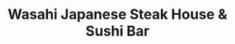 ---
layout: place
title: "Wasahi Japanese Steak House & Sushi Bar"
permalink: /missouri/kansas-city/wasahi-japanese-steak-house-sushi-bar.html
stateAbbr: MO
stateName: Missouri
cityName: Kansas City
seo:
  name: "Wasahi Japanese Steak House & Sushi Bar"
  type: Restaurant
  links: null
description: "No-frills Japanese restaurant offering sushi & hot dishes cooked on a hibachi grill. Wasahi Japanese Steak House & Sushi Bar serves delicious sushi in Kansas City, Missouri. Try fresh Japanese dishes for a great dining experience. Available for takeout, lunch, and dinner."
place_id: ChIJg56HFOT3wIcR0wZSlyfqz_Q
photos:
  - name: >-
      places/ChIJg56HFOT3wIcR0wZSlyfqz_Q/photos/AeeoHcINbmZZJf6UbODoGMPLoK4qRRmMdPqAauCdhgBVcav9Nv9JSOf0ZubdaVHoEsEj3dN0327nar21k7lOD0qg0q4TDoD9iHuI1e-1EJQVLZz02wq1VwU55cam8vFoj-tBRGBrlWNsPdwdh2NNtvUiYpnI9seAQMwrBPdDn26JBXNExB1aSyhkm9q3pl_BfKHdfg5LNRrJEbIjfHuJWa40jsHbt-hm7Ca_Oub0U81kOoTpLSlWBEPzACmOCOnFb9Imxbe4Mxjxc8YNX7QPJLHAWuiYjSsNnVzlrp-EzYcLzB5cNg
    widthPx: 1440
    heightPx: 810
    authorAttributions:
      - displayName: Wasahi Japanese Steak House & Sushi Bar
        uri: https://maps.google.com/maps/contrib/109528907764767766254
        photoUri: >-
          https://lh3.googleusercontent.com/a/ACg8ocJTdbZWm5yUf5g18q-qavKxlcSCcGOQoJYoMU49ApvQKpDFmA=s100-p-k-no-mo
    flagContentUri: >-
      https://www.google.com/local/imagery/report/?cb_client=maps_api_places.places_api&image_key=!1e10!2sAF1QipPqncomJfuBXVSxlFWt58_yytcX3Te2T9-wYN80&hl=en-US
    googleMapsUri: >-
      https://www.google.com/maps/place//data=!3m4!1e2!3m2!1sAF1QipPqncomJfuBXVSxlFWt58_yytcX3Te2T9-wYN80!2e10!4m2!3m1!1s0x87c0f7e414879e83:0xf4cfea27975206d3
  - name: >-
      places/ChIJg56HFOT3wIcR0wZSlyfqz_Q/photos/AeeoHcIe8zMGJn4-R73fvOhBv6Isrp_g-qBRDzJMsC5CFHM80ODDZqnPmPwhe-gfeDDMGxZiX_ZdPTavaRNfE-6fxOp9ynOCTTQi98QfNtaaBvSLDZuPbc7tKrVaDINh6bWJuO-n2PX1TWItvnLWQB7PZzdY2r3uYxe_oBuAbeR9NgAijTLuwT8ThKCVVVBxN4bHMQTSMZjGZ8pRJZarg2hfE0y0Qig6mLyv5YUHihMMmKOCkqhdM5z1H1uxRoGRCTc6kL6AmLPomUSr3_iGlFYEgsxUYF5LWZDai327qnMV1MPZTHuy2I4GMSS8JQH70kRyYgb_u5PHNJpKsKZm_VBdyya--6DZ9oAFPaX786PTK7LODvXVDjWtsqff3e8SZWnhtuLh8X4zDNV496xaZkDCqzOvwAVhkoB3C2li9YdRjkSApA
    widthPx: 1920
    heightPx: 1080
    authorAttributions:
      - displayName: Jacq Davis (tarot16)
        uri: https://maps.google.com/maps/contrib/103779030769015719392
        photoUri: >-
          https://lh3.googleusercontent.com/a/ACg8ocKcEtI8uaZU3qFJNvORitzxBCMo25uonM7O4HwBuSr1S7DSW4o=s100-p-k-no-mo
    flagContentUri: >-
      https://www.google.com/local/imagery/report/?cb_client=maps_api_places.places_api&image_key=!1e10!2sCIHM0ogKEICAgICEh8eqeQ&hl=en-US
    googleMapsUri: >-
      https://www.google.com/maps/place//data=!3m4!1e2!3m2!1sCIHM0ogKEICAgICEh8eqeQ!2e10!4m2!3m1!1s0x87c0f7e414879e83:0xf4cfea27975206d3
  - name: >-
      places/ChIJg56HFOT3wIcR0wZSlyfqz_Q/photos/AeeoHcLOzbTVVPVutpluEw4UOp9GCP2vmvwMIAN01sNwhYxvD-EljqJvkkNB4mP22TKaLcl7jleZH36ucQhgPvB1iHlH3mU1IHBX9YJCFsmbTUWXkTF9Bse4u8wh2ORyq5MoGHQAsgiR6jndA5ZyYa9pnK-9PARKimihF2ZgkEayUa8SkFyHHkLwAjVDXR3UoUgH_65R652lG8AEhGLqaScwRM11ZZko_W1s5KkH1XPvtu0tjyeUh8o7NyDtZFY8TdENXnuFh00l1e2mIlqsNz4VkDvhqQmH02NdGwx-XvIh_1QT4x8YrPP0o5c50--0bGS47uaRw68enFWSeb5jNahfV77lVau7zWkWbk9-90T8_WuWnHb_WZCxfXTQgrS1KZtQDgX6ux7PBoAFcsIaV3vk28CZJtjbjTU-7cYw1a52M7W4MTcF
    widthPx: 1560
    heightPx: 1171
    authorAttributions:
      - displayName: Amy Ehlers
        uri: https://maps.google.com/maps/contrib/105922186313385952221
        photoUri: >-
          https://lh3.googleusercontent.com/a-/ALV-UjWfa4mtsKCSRvdcAaFswMklZooz74-NoDs6Sdn4RvuFhiYeHyM=s100-p-k-no-mo
    flagContentUri: >-
      https://www.google.com/local/imagery/report/?cb_client=maps_api_places.places_api&image_key=!1e10!2sCIHM0ogKEICAgICrweyaqAE&hl=en-US
    googleMapsUri: >-
      https://www.google.com/maps/place//data=!3m4!1e2!3m2!1sCIHM0ogKEICAgICrweyaqAE!2e10!4m2!3m1!1s0x87c0f7e414879e83:0xf4cfea27975206d3
  - name: >-
      places/ChIJg56HFOT3wIcR0wZSlyfqz_Q/photos/AeeoHcI2IDGcHwC8VapU__1jXEczjZd4Yig9NKWogyWoMN4vTTRTVX80RO_9r8Ik6r1gazBs6MqetKIj396alWQC-QamioBVOClPHqOhYgJSSgqp3obztBG1PpbaiEENenG5HqXRSbXgiQTKF0uF3QZDew0qcW57hEt0wkA7bi2VioXUBK9_XIymnPt1DaUkh9UtHCLBpU5DdkF9AFWPmZTQ3U3kOk7YbtcjMmCfShQqfgMQae6U_Cs48HqMSK2Z4wlSSU5QxuVATXpBt9dTdsFVcKE2GCPwXrwyfUwQykU3yNwV_A
    widthPx: 1600
    heightPx: 1200
    authorAttributions:
      - displayName: Wasahi Japanese Steak House & Sushi Bar
        uri: https://maps.google.com/maps/contrib/109528907764767766254
        photoUri: >-
          https://lh3.googleusercontent.com/a/ACg8ocJTdbZWm5yUf5g18q-qavKxlcSCcGOQoJYoMU49ApvQKpDFmA=s100-p-k-no-mo
    flagContentUri: >-
      https://www.google.com/local/imagery/report/?cb_client=maps_api_places.places_api&image_key=!1e10!2sAF1QipOp2n3MWntKjQEXHAPjnAeE8eT6jffinuzleA-Y&hl=en-US
    googleMapsUri: >-
      https://www.google.com/maps/place//data=!3m4!1e2!3m2!1sAF1QipOp2n3MWntKjQEXHAPjnAeE8eT6jffinuzleA-Y!2e10!4m2!3m1!1s0x87c0f7e414879e83:0xf4cfea27975206d3
  - name: >-
      places/ChIJg56HFOT3wIcR0wZSlyfqz_Q/photos/AeeoHcJkeJDqI4nAkCMyUW1xkI1uod4Q8-n9yVNEof-8dWUPDx0kgegW9eOR83pIdtRBmip9cBbGYhOhL3U8GrcV8RfRcm7ijmMYq2opgZF7rOA2Eg7sWi4as7eJWOQXIDSjvuIcdCNlUlaETEGksVHG87DFAmds-3_uJzFR6zvbmUFCphuNjCs6NZ2wPMik3TjicG37B3jYzkIOg6oOeA79B_JVBJy-ij5af793WwyJeJS4PnXQZJnGUEwPzfYC6fPTEQI2XQiE4c0Ag3YJXajKjw5tAWnhlZxpWSYZYCG8ODEmpaqzZi2cUn8jWpYWMIWwwB5JNdJT19_a2EE5rUAeyZy1yXL-5bJSrg1OXXaGEFNM6SNIrajDNGooHaMfOwV_FqlGiqVZHdleZtov-KT2owVslQcaW_ge0Z1TsiJldmRCeA
    widthPx: 4032
    heightPx: 2214
    authorAttributions:
      - displayName: Mammons Rage
        uri: https://maps.google.com/maps/contrib/100300044149083380713
        photoUri: >-
          https://lh3.googleusercontent.com/a-/ALV-UjXJQwl6vl59KVP20W2CRK7r3tVGVBc0Xyvc3utY7VhIvKVWjSM=s100-p-k-no-mo
    flagContentUri: >-
      https://www.google.com/local/imagery/report/?cb_client=maps_api_places.places_api&image_key=!1e10!2sCIHM0ogKEICAgICsn_OaBg&hl=en-US
    googleMapsUri: >-
      https://www.google.com/maps/place//data=!3m4!1e2!3m2!1sCIHM0ogKEICAgICsn_OaBg!2e10!4m2!3m1!1s0x87c0f7e414879e83:0xf4cfea27975206d3
  - name: >-
      places/ChIJg56HFOT3wIcR0wZSlyfqz_Q/photos/AeeoHcJc2EXo_FSdDKiAP9s_KaKemzAgWCe9ED6_0IEk5IQ6_PMqjwkDNSw3JIL8kmRwm5e26n1rEGTMwgCem0ouAP3enk7iu2AphXwjL2lNRLGxG1Ka0pIfhGMBuBAlV6mYyVSZxLglEuZj6aTeFZDvsOr0_9oWPiVEcz3JilALiRM0lcGEkUkm2QykWajTElHsPvcARoNnpVOjDQbd_WVRIeAFKq_QiB1iZEkwLB7NA67T9TJkyh3N-qq4hivOGPzD2oOHu-3HNcRyNMNrPB6MmuLu5Au_SFZ0R54MePYmEE1nqSzq7l-IxiqSVtQefas91mFhFOjleKlOHPTru4br8Mnm1yD-tAQ-sqhVcaF_pwwICksa5HSQKEj72nFOKAXSuOlzS9ZpZ_ZSc3UnlajFrLEIufNJlsZ4T-rbKJsh-_opado
    widthPx: 4032
    heightPx: 3024
    authorAttributions:
      - displayName: Mark O'Dell
        uri: https://maps.google.com/maps/contrib/113742467303161163622
        photoUri: >-
          https://lh3.googleusercontent.com/a-/ALV-UjVFneotDrHbWUta93W4vn6i-vgPd1O1VdW2EYGJvg2XmEoGGYqHJg=s100-p-k-no-mo
    flagContentUri: >-
      https://www.google.com/local/imagery/report/?cb_client=maps_api_places.places_api&image_key=!1e10!2sCIHM0ogKEICAgICd0L7J0QE&hl=en-US
    googleMapsUri: >-
      https://www.google.com/maps/place//data=!3m4!1e2!3m2!1sCIHM0ogKEICAgICd0L7J0QE!2e10!4m2!3m1!1s0x87c0f7e414879e83:0xf4cfea27975206d3
  - name: >-
      places/ChIJg56HFOT3wIcR0wZSlyfqz_Q/photos/AeeoHcJdKYfYEpici1HvqqFB2pv8JVo4XNmepShLDePZ7sblElBTPas8l-HMsOaEhJ_ETwioKLZwG7v-BNc0O0XYAoygpui4gQ5bl7R59-lXqyTZCVvn7j6t6B5sgpXmdOgNx5TN64hMUd4zaY1ntb4YRQKSD5DyQ8HXyNs4Ob_7xSCs2szKMvtxfQj7PY5zcvfl2sUonZrsLCfMWD7DU2eVXfVli13h1uKCCCmM9cZgPOcSPytf8dnR3ILIN1RhWylN4ihZ3LnVTX_0DYJy7Xz07d_Us-S19It-lUOuY89CGTVK4zV3tHcXB5zrHDL0iY15BbLRkJPKCo4QUGGVOaQGWGlLjRTs1BQN3OETbZdrIaiLZTSZg5bd4bCHheKvpHIrbVsPEHcbf_XcnDOeOiwjNV5zryujtDdNpxla9LOcYU0
    widthPx: 3024
    heightPx: 4032
    authorAttributions:
      - displayName: Darwin Reyes
        uri: https://maps.google.com/maps/contrib/102874439770451813352
        photoUri: >-
          https://lh3.googleusercontent.com/a-/ALV-UjWf9_HNlPacLEfud_a21NHvVI4htpN7x7eHoouZXrKSBtpRQx0=s100-p-k-no-mo
    flagContentUri: >-
      https://www.google.com/local/imagery/report/?cb_client=maps_api_places.places_api&image_key=!1e10!2sCIHM0ogKEICAgICi6qL0TA&hl=en-US
    googleMapsUri: >-
      https://www.google.com/maps/place//data=!3m4!1e2!3m2!1sCIHM0ogKEICAgICi6qL0TA!2e10!4m2!3m1!1s0x87c0f7e414879e83:0xf4cfea27975206d3
  - name: >-
      places/ChIJg56HFOT3wIcR0wZSlyfqz_Q/photos/AeeoHcLk13gacUI61iu71WIFnhaqYi2n7UdigsfuLCIlLyQwHgwuE9Ubz4QsliBKQCELU4aHevykZyEiofdeQScfwLkZqLnlOEMt5vi75QiZPNLHbgbXAWvjugpn2K9hl5beAktKOV8NwFiRkT2jMAHg6e1M76hO-yQwhkOfIglRq2x9xr8KY6w6gcOjuQY9hdn3BQArUeuedGwN2eE_RNca5lNBHrjxwWD9e-IX1dxTzc-XZ1wZ6tiaKrv0sLCqijbrgJ7iBkBn2qEmOUNoVGLYNAIAXepFmiu0fSf-PVs29dzO1jCt-vrF1KT4HNBvlHKqlIcCGFj6__FuJFpkHFY60bljc7Z40eKDHdqtiMtd6nB8zPa845_JHfEoEAzWOoLb2r0RQaRQEGtnuXmSR2v_FRQ6Sh-Kv6C8Ay0WElro2Yn1e6k
    widthPx: 1944
    heightPx: 2592
    authorAttributions:
      - displayName: Amy M.
        uri: https://maps.google.com/maps/contrib/104767229467762025596
        photoUri: >-
          https://lh3.googleusercontent.com/a-/ALV-UjW1KwggUeUOmhE09G3gF3jNzNBmPzF83XjbkJ0nli1MzHhvVnU=s100-p-k-no-mo
    flagContentUri: >-
      https://www.google.com/local/imagery/report/?cb_client=maps_api_places.places_api&image_key=!1e10!2sCIHM0ogKEICAgICDyYjF-AE&hl=en-US
    googleMapsUri: >-
      https://www.google.com/maps/place//data=!3m4!1e2!3m2!1sCIHM0ogKEICAgICDyYjF-AE!2e10!4m2!3m1!1s0x87c0f7e414879e83:0xf4cfea27975206d3
  - name: >-
      places/ChIJg56HFOT3wIcR0wZSlyfqz_Q/photos/AeeoHcKuDwHhmFtjF1t3tx2Oay3Tql65T1CDYY6_yLeaeNDGh_-BTWWE47tD5qd1Ggf6NtDqJDFj0_5fxcmCW3OIsmNcUVwKvMVlYJ_xm3_KWh3fADaXTzbqWeSSF3s1g6Q_BDn3XXJ-z0sEPBGHB0GftKoBR6MSVXfyrPZxGOiWRb72rm6s9LCXcyFKFcwctOXT1jw0GWgOO92QtvPvbhX-M9hr60IP7xEJ8fQ7w2AJg2pBA7KUZMDmnnc1chVz_XpPSCrXU-kUpDB-BasGZWJ1eUhBxXyf5DVFKQlBCvpZcn5Qhp1Q_useh83Vxlq2Lwa8VpATYfrRNg3XQKABiyyQ949BljWZCzgDXYNuwYAplx3lMtr9QizQo7tqGdqYiYB1UU1YgozFPxSTqO2wnxJJwpagGIFfJxeJDpHXaztjlQZOVg
    widthPx: 1944
    heightPx: 2592
    authorAttributions:
      - displayName: Amy M.
        uri: https://maps.google.com/maps/contrib/104767229467762025596
        photoUri: >-
          https://lh3.googleusercontent.com/a-/ALV-UjW1KwggUeUOmhE09G3gF3jNzNBmPzF83XjbkJ0nli1MzHhvVnU=s100-p-k-no-mo
    flagContentUri: >-
      https://www.google.com/local/imagery/report/?cb_client=maps_api_places.places_api&image_key=!1e10!2sCIHM0ogKEICAgICDyYjFeA&hl=en-US
    googleMapsUri: >-
      https://www.google.com/maps/place//data=!3m4!1e2!3m2!1sCIHM0ogKEICAgICDyYjFeA!2e10!4m2!3m1!1s0x87c0f7e414879e83:0xf4cfea27975206d3
  - name: >-
      places/ChIJg56HFOT3wIcR0wZSlyfqz_Q/photos/AeeoHcITCK_p-8QfjuGagKtIEKvIqgRu9CCvC5f7BIZT5Ct-oqK72I6YBKACvBGIw7cB3Y6oR2ASSXLzBXWg8gNmPetjnhdWdvPwumVCp3tvd7Tms_Jv0Pqi87vAEYIDqpOKxL_g-fDaXnjMXhHpvh9MLFrrAKNq2zQUtJm1N8V5JGscwcDqk5hUzJzZnfLNXZC0J1u3UbM5szUv0cgVFVje2Cgjd7EvLVPfyfq6eloOtoGNg55oTmgoPTR6KCgBaGuBx7rof_z40MtVOf-Fz7XUEQrgCoP98heqyJFxWvYadzi27UThaJTjCwUaxiCz5ny6_EOxR9yY2tZKCHfyqbG7ZSUvQKQUfpu_hQF8Ztkoct9JfrYPAIzLTM8A7Cn-OJCKz4wtJw5dmsP-9BzpVPUTGxFj7h_cwmE2dgrCAAN6gx4m2UO9
    widthPx: 3072
    heightPx: 4080
    authorAttributions:
      - displayName: GinaLee Webb
        uri: https://maps.google.com/maps/contrib/110443970081426674412
        photoUri: >-
          https://lh3.googleusercontent.com/a-/ALV-UjUFAMRnr3YhxaLCCaPqldnTozd_0U6Zb4Rl5Kb-HlN8OznLylM98g=s100-p-k-no-mo
    flagContentUri: >-
      https://www.google.com/local/imagery/report/?cb_client=maps_api_places.places_api&image_key=!1e10!2sCIHM0ogKEICAgICBtuGjlQE&hl=en-US
    googleMapsUri: >-
      https://www.google.com/maps/place//data=!3m4!1e2!3m2!1sCIHM0ogKEICAgICBtuGjlQE!2e10!4m2!3m1!1s0x87c0f7e414879e83:0xf4cfea27975206d3
address: 328 NE 72nd St, Kansas City, MO 64118, USA
street: 328 NE 72nd St
city: Kansas City
state: MO
zip: '64118'
country: USA
neighborhood: null
latitude: '39.225000'
longitude: '-94.576944'
accessibility_options:
  wheelchairAccessibleParking: true
  wheelchairAccessibleEntrance: true
  wheelchairAccessibleRestroom: true
  wheelchairAccessibleSeating: true
business_status: OPERATIONAL
name: Wasahi Japanese Steak House & Sushi Bar
google_maps_links:
  directionsUri: >-
    https://www.google.com/maps/dir//''/data=!4m7!4m6!1m1!4e2!1m2!1m1!1s0x87c0f7e414879e83:0xf4cfea27975206d3!3e0
  placeUri: https://maps.google.com/?cid=17640575721196881619
  writeAReviewUri: >-
    https://www.google.com/maps/place//data=!4m3!3m2!1s0x87c0f7e414879e83:0xf4cfea27975206d3!12e1
  reviewsUri: >-
    https://www.google.com/maps/place//data=!4m4!3m3!1s0x87c0f7e414879e83:0xf4cfea27975206d3!9m1!1b1
  photosUri: >-
    https://www.google.com/maps/place//data=!4m3!3m2!1s0x87c0f7e414879e83:0xf4cfea27975206d3!10e5
primary_type: Restaurant
opening_hours:
  regular: null
  current: null
secondary_opening_hours:
  regular:
    weekdayDescriptions: null
    type: null
  current:
    weekdayDescriptions: null
    type: null
phone: (816) 468-7338
price_level: PRICE_LEVEL_MODERATE
price_range: $20 &ndash; $30
rating: '4.3'
rating_count: 0
website: null
reviews:
  - name: >-
      places/ChIJg56HFOT3wIcR0wZSlyfqz_Q/reviews/ChdDSUhNMG9nS0VJQ0FnTUNna3VuSTZRRRAB
    relativePublishTimeDescription: a month ago
    rating: 4
    text:
      text: >-
        This is Kansas City's best hibachi grill in the Northland. Wasahi has
        always placed quality of their food as their priority.

        I've tried other hibachi places near the MCI airport off of I-29 and
        Barry Road locations, but flavor wise, this is the top place.

        I strongly recommend for date nights, friends catching up, small
        celebrations and parties.

        Best thing is their staff doesn't change very much, so they'll remember
        you. Great refreshment prices and wonderful sushi options too.
      languageCode: en
    originalText:
      text: >-
        This is Kansas City's best hibachi grill in the Northland. Wasahi has
        always placed quality of their food as their priority.

        I've tried other hibachi places near the MCI airport off of I-29 and
        Barry Road locations, but flavor wise, this is the top place.

        I strongly recommend for date nights, friends catching up, small
        celebrations and parties.

        Best thing is their staff doesn't change very much, so they'll remember
        you. Great refreshment prices and wonderful sushi options too.
      languageCode: en
    authorAttribution:
      displayName: Dar Bake
      uri: https://www.google.com/maps/contrib/114956822020439439033/reviews
      photoUri: >-
        https://lh3.googleusercontent.com/a-/ALV-UjUqu9toX6fP_RDEMN4BKteN1VlYVqqYKPrUY_9oqIdN2AfAd9g=s128-c0x00000000-cc-rp-mo-ba4
    publishTime: '2025-02-15T14:10:09.121869Z'
    flagContentUri: >-
      https://www.google.com/local/review/rap/report?postId=ChdDSUhNMG9nS0VJQ0FnTUNna3VuSTZRRRAB&d=17924085&t=1
    googleMapsUri: >-
      https://www.google.com/maps/reviews/data=!4m6!14m5!1m4!2m3!1sChdDSUhNMG9nS0VJQ0FnTUNna3VuSTZRRRAB!2m1!1s0x87c0f7e414879e83:0xf4cfea27975206d3
  - name: >-
      places/ChIJg56HFOT3wIcR0wZSlyfqz_Q/reviews/ChZDSUhNMG9nS0VJQ0FnSURyNk5Ed0FREAE
    relativePublishTimeDescription: 9 months ago
    rating: 5
    text:
      text: >-
        I must admit, as much as I like to do reviews. I kind of feel guilty for
        telling people about this place. I know it may seem like another Hibachi
        Sushi place, but there is a sushi chef here named Vam that will
        absolutely take care of you. He knows what to recommend and will perform
        magic right in front of you. Besides an impressive Sushi list, they also
        have some amazing appetizers and main dishes. I highly highly recommend
        the tempura vegetables and the quail egg shots with your rolls. Make
        sure you also get some sake to go along with your experience that the
        staff will serve you with
      languageCode: en
    originalText:
      text: >-
        I must admit, as much as I like to do reviews. I kind of feel guilty for
        telling people about this place. I know it may seem like another Hibachi
        Sushi place, but there is a sushi chef here named Vam that will
        absolutely take care of you. He knows what to recommend and will perform
        magic right in front of you. Besides an impressive Sushi list, they also
        have some amazing appetizers and main dishes. I highly highly recommend
        the tempura vegetables and the quail egg shots with your rolls. Make
        sure you also get some sake to go along with your experience that the
        staff will serve you with
      languageCode: en
    authorAttribution:
      displayName: Jeremy “Stimpy” Simpson
      uri: https://www.google.com/maps/contrib/106031204843825086341/reviews
      photoUri: >-
        https://lh3.googleusercontent.com/a-/ALV-UjX7-gbAMbIKGd8nRfY9wyIc1bfQ2iykueqC45QmEtuulwh15V1U=s128-c0x00000000-cc-rp-mo-ba5
    publishTime: '2024-07-13T21:27:24.494760Z'
    flagContentUri: >-
      https://www.google.com/local/review/rap/report?postId=ChZDSUhNMG9nS0VJQ0FnSURyNk5Ed0FREAE&d=17924085&t=1
    googleMapsUri: >-
      https://www.google.com/maps/reviews/data=!4m6!14m5!1m4!2m3!1sChZDSUhNMG9nS0VJQ0FnSURyNk5Ed0FREAE!2m1!1s0x87c0f7e414879e83:0xf4cfea27975206d3
  - name: >-
      places/ChIJg56HFOT3wIcR0wZSlyfqz_Q/reviews/ChdDSUhNMG9nS0VJQ0FnSUNyd2V6OHJ3RRAB
    relativePublishTimeDescription: 9 months ago
    rating: 5
    text:
      text: >-
        We celebrated an 18th birthday this week and we’re not disappointed. The
        service was great, and the food was fresh, tasty with quality
        ingredients. We will be back!
      languageCode: en
    originalText:
      text: >-
        We celebrated an 18th birthday this week and we’re not disappointed. The
        service was great, and the food was fresh, tasty with quality
        ingredients. We will be back!
      languageCode: en
    authorAttribution:
      displayName: Amy Ehlers
      uri: https://www.google.com/maps/contrib/105922186313385952221/reviews
      photoUri: >-
        https://lh3.googleusercontent.com/a-/ALV-UjWfa4mtsKCSRvdcAaFswMklZooz74-NoDs6Sdn4RvuFhiYeHyM=s128-c0x00000000-cc-rp-mo
    publishTime: '2024-07-07T22:22:04.570871Z'
    flagContentUri: >-
      https://www.google.com/local/review/rap/report?postId=ChdDSUhNMG9nS0VJQ0FnSUNyd2V6OHJ3RRAB&d=17924085&t=1
    googleMapsUri: >-
      https://www.google.com/maps/reviews/data=!4m6!14m5!1m4!2m3!1sChdDSUhNMG9nS0VJQ0FnSUNyd2V6OHJ3RRAB!2m1!1s0x87c0f7e414879e83:0xf4cfea27975206d3
  - name: >-
      places/ChIJg56HFOT3wIcR0wZSlyfqz_Q/reviews/ChdDSUhNMG9nS0VJQ0FnSUNEeVlqRjJBRRAB
    relativePublishTimeDescription: a year ago
    rating: 4
    text:
      text: >-
        Small Japanese hibachi restaurant with table side cooking. They offer a
        kids menu, which was a perk for us! Soup and salad didn't taste great. 
        We were expecting miso soup but it tasted like diluted chicken bouillon
        with raw mushrooms and noodles. The salad was drenched in dressing. The
        food prepared table side, however, is VERY good with an amazing price
        point. It's so much food! You will go home with leftovers unless you're
        eating after running a marathon.


        The chef really entertained the kids. We had a great time.
      languageCode: en
    originalText:
      text: >-
        Small Japanese hibachi restaurant with table side cooking. They offer a
        kids menu, which was a perk for us! Soup and salad didn't taste great. 
        We were expecting miso soup but it tasted like diluted chicken bouillon
        with raw mushrooms and noodles. The salad was drenched in dressing. The
        food prepared table side, however, is VERY good with an amazing price
        point. It's so much food! You will go home with leftovers unless you're
        eating after running a marathon.


        The chef really entertained the kids. We had a great time.
      languageCode: en
    authorAttribution:
      displayName: Amy M.
      uri: https://www.google.com/maps/contrib/104767229467762025596/reviews
      photoUri: >-
        https://lh3.googleusercontent.com/a-/ALV-UjW1KwggUeUOmhE09G3gF3jNzNBmPzF83XjbkJ0nli1MzHhvVnU=s128-c0x00000000-cc-rp-mo-ba5
    publishTime: '2024-03-29T20:17:22.037911Z'
    flagContentUri: >-
      https://www.google.com/local/review/rap/report?postId=ChdDSUhNMG9nS0VJQ0FnSUNEeVlqRjJBRRAB&d=17924085&t=1
    googleMapsUri: >-
      https://www.google.com/maps/reviews/data=!4m6!14m5!1m4!2m3!1sChdDSUhNMG9nS0VJQ0FnSUNEeVlqRjJBRRAB!2m1!1s0x87c0f7e414879e83:0xf4cfea27975206d3
  - name: >-
      places/ChIJg56HFOT3wIcR0wZSlyfqz_Q/reviews/ChZDSUhNMG9nS0VJQ0FnSUNpNnFMME5BEAE
    relativePublishTimeDescription: 4 years ago
    rating: 5
    text:
      text: >-
        Service was great, we were seated expeditiously and my Bloody Mary was
        brought within minutes. Their foreign beer selection was also great and
        delicious. Steak was ordered at medium well and well I can say it was
        delivered. Chicken was also tender and my sisters raves about the sauce
        in which is was marinated. All in all we had a great time here
        celebrating my sister’s birthday even though we did not catch the shrimp
        with our mouths we much appreciated the show.
      languageCode: en
    originalText:
      text: >-
        Service was great, we were seated expeditiously and my Bloody Mary was
        brought within minutes. Their foreign beer selection was also great and
        delicious. Steak was ordered at medium well and well I can say it was
        delivered. Chicken was also tender and my sisters raves about the sauce
        in which is was marinated. All in all we had a great time here
        celebrating my sister’s birthday even though we did not catch the shrimp
        with our mouths we much appreciated the show.
      languageCode: en
    authorAttribution:
      displayName: Darwin Reyes
      uri: https://www.google.com/maps/contrib/102874439770451813352/reviews
      photoUri: >-
        https://lh3.googleusercontent.com/a-/ALV-UjWf9_HNlPacLEfud_a21NHvVI4htpN7x7eHoouZXrKSBtpRQx0=s128-c0x00000000-cc-rp-mo-ba3
    publishTime: '2020-10-29T04:20:09.705869Z'
    flagContentUri: >-
      https://www.google.com/local/review/rap/report?postId=ChZDSUhNMG9nS0VJQ0FnSUNpNnFMME5BEAE&d=17924085&t=1
    googleMapsUri: >-
      https://www.google.com/maps/reviews/data=!4m6!14m5!1m4!2m3!1sChZDSUhNMG9nS0VJQ0FnSUNpNnFMME5BEAE!2m1!1s0x87c0f7e414879e83:0xf4cfea27975206d3
parking_options:
  freeParkingLot: true
  freeStreetParking: true
  paidStreetParking: false
  valetParking: false
payment_options:
  acceptsCreditCards: true
  acceptsDebitCards: true
  acceptsCashOnly: false
  acceptsNfc: false
allow_dogs: null
curbside_pickup: false
delivery: false
dine_in: true
good_for_children: true
good_for_groups: true
good_for_sports: false
live_music: false
menu_for_children: true
outdoor_seating: false
reservable: true
restroom: true
serves_beer: true
serves_breakfast: false
serves_brunch: false
serves_cocktails: true
serves_coffee: false
serves_dinner: true
serves_dessert: null
serves_lunch: true
serves_vegetarian_food: true
serves_wine: true
takeout: true
update_category: essentials
summary: >-
  No-frills Japanese restaurant offering sushi & hot dishes cooked on a hibachi
  grill.

---